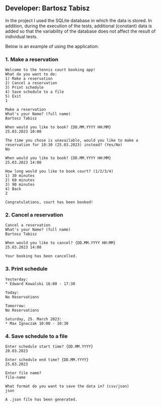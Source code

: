 ##  Developer: Bartosz Tabisz

In the project I used the SQLite database in which the data is stored. In addition, during the execution of the tests, additional (constant) data is added so that the variability of the database does not affect the result of individual tests.

Below is an example of using the application:
### 1. Make a reservation
    Welcome to the tennis court booking app!
    What do you want to do:
    1) Make a reservation
    2) Cancel a reservation
    3) Print schedule
    4) Save schedule to a file
    5) Exit
    1

    Make a reservation
    What's your Name? (full name)
    Bartosz Tabisz

    When would you like to book? {DD.MM.YYYY HH:MM}
    25.03.2023 10:00

    The time you chose is unavailable, would you like to make a reservation for 10:30 (25.03.2023) instead? (Yes/No)
    No

    When would you like to book? {DD.MM.YYYY HH:MM}
    25.03.2023 14:00

    How long would you like to book court? (1/2/3/4)
    1) 30 minutes
    2) 60 minutes
    3) 90 minutes
    4) Back
    2

    Congratulations, court has been booked!
### 2. Cancel a reservation
    Cancel a reservation
    What's your Name? (full name)
    Bartosz Tabisz

    When would you like to cancel? {DD.MM.YYYY HH:MM}
    25.03.2023 14:00

    Your booking has been cancelled.
### 3. Print schedule
    Yesterday:
    * Edward Kowalski 16:00 - 17:30

    Today:
    No Reservations

    Tomorrow:
    No Reservations

    Saturday, 25. March 2023:
    * Max Ignaczak 10:00 - 10:30

### 4. Save schedule to a file
    Enter schedule start time? {DD.MM.YYYY}
    20.03.2023

    Enter schedule end time? {DD.MM.YYYY}
    25.03.2023

    Enter file name?
    file-name

    What format do you want to save the data in? (csv/json)
    json

    A .json file has been generated.
